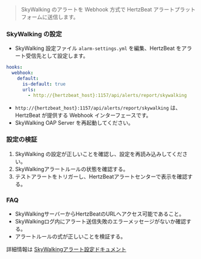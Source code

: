 >SkyWalking のアラートを Webhook 方式で HertzBeat アラートプラットフォームに送信します。

### SkyWalking の設定

- SkyWalking 設定ファイル `alarm-settings.yml` を編集、HertzBeat をアラート受信先として設定します。
```yaml
hooks:
  webhook:
    default:
      is-default: true
      urls:
        - http://{hertzbeat_host}:1157/api/alerts/report/skywalking
```
- `http://{hertzbeat_host}:1157/api/alerts/report/skywalking` は、 HertzBeat が提供する Webhook インターフェースです。
- SkyWalking OAP Server を再起動してください。

### 設定の検証

1. SkyWalking の設定が正しいことを確認し、設定を再読み込みしてください。
2. SkyWalkingアラートルールの状態を確認する。
3. テストアラートをトリガーし、HertzBeatアラートセンターで表示を確認する。


### FAQ

- SkyWalkingサーバーからHertzBeatのURLへアクセス可能であること。
- SkyWalkingログ内にアラート送信失敗のエラーメッセージがないか確認する。
- アラートルールの式が正しいことを検証する。

詳細情報は [SkyWalkingアラート設定ドキュメント](https://skywalking.apache.org/docs/main/latest/en/setup/backend/backend-alarm/)
